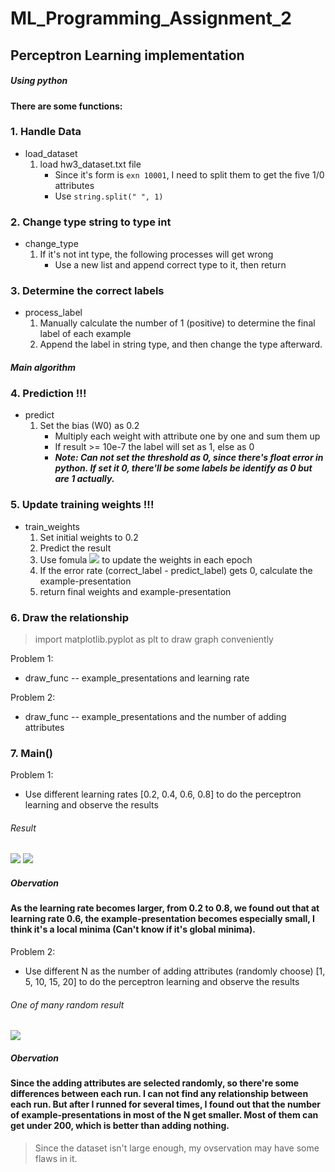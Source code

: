 # ML_Programming_Assignment_2
## Perceptron Learning implementation 
##### Using python
#### There are some functions:
### 1. Handle Data
* load_dataset
    1. load hw3_dataset.txt file 
        * Since it's form is `exn 10001`, I need to split them to get the five 1/0 attributes
        * Use `string.split(" ", 1)`

### 2. Change type string to type int 
* change_type
    1. If it's not int type, the following processes will get wrong
        * Use a new list and append correct type to it, then return
        

### 3. Determine the correct labels
* process_label
    1. Manually calculate the number of 1 (positive) to determine the final label of each example
    2. Append the label in string type, and then change the type afterward.
#### ***Main algorithm***
### **4. Prediction !!!**
* predict
    1. Set the bias (W0) as 0.2
        * Multiply each weight with  attribute one by one and sum them up
        * If result >= 10e-7 the label will set as 1, else as 0
        * ***Note: Can not set the threshold as 0, since there's float error in python. If set it 0, there'll be some labels be identify as 0 but are 1 actually.***
### **5. Update training weights !!!**
* train_weights
    1. Set initial weights to 0.2
    2. Predict the result
    3. Use fomula ![](https://i.imgur.com/mCcyuT7.jpg) to update the weights in each epoch
    4. If the error rate (correct_label - predict_label) gets 0, calculate the example-presentation
    5. return final weights and example-presentation

### 6. Draw the relationship

> import matplotlib.pyplot as plt to draw graph conveniently
> 
Problem 1:

* draw_func -- example_presentations and learning rate

Problem 2:
* draw_func -- example_presentations and the number of adding attributes

### 7. Main()
Problem 1:
* Use different learning rates [0.2, 0.4, 0.6, 0.8] to do the perceptron learning and observe the results

###### Result
![](https://i.imgur.com/WJ98LUv.jpg)
![](https://i.imgur.com/jy4cgko.jpg)


##### Obervation

#### As the learning rate becomes larger, from 0.2 to 0.8, we found out that at learning rate 0.6, the example-presentation becomes especially small, I think it's a local minima (Can't know if it's global minima). 
Problem 2:
* Use different N as the number of adding attributes (randomly choose) [1, 5, 10, 15, 20] to do the perceptron learning and observe the results
###### One of many random result
![](https://i.imgur.com/nqEe851.jpg)

##### Obervation

#### Since the adding attributes are selected randomly, so there're some differences between each run. I can not find any relationship between each run. But after I runned for several times, I found out that the number of example-presentations in most of the N get smaller. Most of them can get under 200, which is better than adding nothing. 

> Since the dataset isn't large enough, my ovservation may have some flaws in it.

